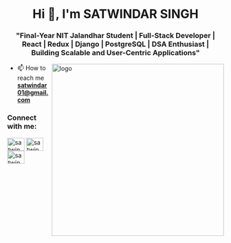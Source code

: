 <h1 align="center">Hi 👋, I'm SATWINDAR SINGH</h1>
<h3 align="center">"Final-Year NIT Jalandhar Student | Full-Stack Developer | React | Redux | Django | PostgreSQL | DSA Enthusiast | Building Scalable and User-Centric Applications"</h3>

<img align="right" width="400" alt="logo" src="https://i.pinimg.com/originals/54/e3/7d/54e37d8074ebcde1d96c77d7b2a7f310.gif">

- 📫 How to reach me **satwindar01@gmail.com**

<h3 align="left">Connect with me:</h3>
<p align="left">
<a href="https://linkedin.com/in/satwindar-singhs-nitj" target="blank"><img align="center" src="https://raw.githubusercontent.com/rahuldkjain/github-profile-readme-generator/master/src/images/icons/Social/linked-in-alt.svg" alt="satwindar-singh-nitj" height="30" width="40" /></a>
<a href="https://instagram.com/satwindar2072" target="blank"><img align="center" src="https://raw.githubusercontent.com/rahuldkjain/github-profile-readme-generator/master/src/images/icons/Social/instagram.svg" alt="satwindar2072" height="30" width="40" /></a>
<a href="https://auth.geeksforgeeks.org/user/satwindarsic21" target="blank"><img align="center" src="https://raw.githubusercontent.com/rahuldkjain/github-profile-readme-generator/master/src/images/icons/Social/geeks-for-geeks.svg" alt="satwindarsic21" height="30" width="40" /></a>
</p>
